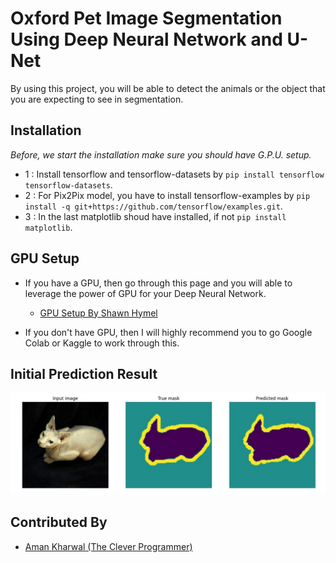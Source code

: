 
# Oxford Pet Image Segmentation Using Deep Neural Network and U-Net

By using this project, you will be able to detect the animals or the object that you are expecting to see in segmentation.


## Installation
*Before, we start the installation make sure you should have G.P.U. setup.*

- 1 : Install tensorflow and tensorflow-datasets by `pip install tensorflow tensorflow-datasets`.
- 2 : For Pix2Pix model, you have to install tensorflow-examples by `pip install -q git+https://github.com/tensorflow/examples.git`.
- 3 : In the last matplotlib shoud have installed, if not `pip install matplotlib`.
    
## GPU Setup

- If you have a GPU, then go through this page and you will able to leverage the power of GPU for your Deep Neural Network.

     - [GPU Setup By Shawn Hymel](https://shawnhymel.com/1961/how-to-install-tensorflow-with-gpu-support-on-windows/)

- If you don't have GPU, then I will highly recommend you to go Google Colab or Kaggle to work through this.

## Initial Prediction Result

![](https://github.com/HarshMistry1/Data_science_portfolio_projects/blob/master/Image%20Segmentation%20Using%20U-Net/Result%20of%20model.jpg)


## Contributed By

- [Aman Kharwal (The Clever Programmer)](https://thecleverprogrammer.com/)
